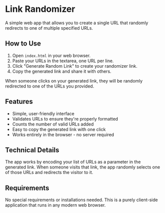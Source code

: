 # Link Randomizer

A simple web app that allows you to create a single URL that randomly redirects to one of multiple specified URLs.

## How to Use

1. Open `index.html` in your web browser.
2. Paste your URLs in the textarea, one URL per line.
3. Click "Generate Random Link" to create your randomizer link.
4. Copy the generated link and share it with others.

When someone clicks on your generated link, they will be randomly redirected to one of the URLs you provided.

## Features

- Simple, user-friendly interface
- Validates URLs to ensure they're properly formatted
- Counts the number of valid URLs added
- Easy to copy the generated link with one click
- Works entirely in the browser - no server required

## Technical Details

The app works by encoding your list of URLs as a parameter in the generated link. When someone visits that link, the app randomly selects one of those URLs and redirects the visitor to it.

## Requirements

No special requirements or installations needed. This is a purely client-side application that runs in any modern web browser. 